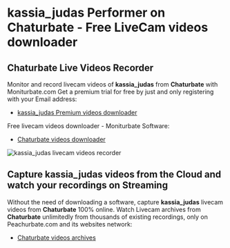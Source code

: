# kassia_judas Performer on Chaturbate - Free LiveCam videos downloader

## Chaturbate Live Videos Recorder

Monitor and record livecam videos of **kassia_judas** from **Chaturbate** with Moniturbate.com
Get a premium trial for free by just and only registering with your Email address:
* [kassia_judas Premium videos downloader](https://moniturbate.com/request-demo-licence-key.html)

Free livecam videos downloader - Moniturbate Software:
* [Chaturbate videos downloader](https://moniturbate.com/moniturbate-download-software.html)

![kassia_judas livecam videos recorder](https://peachurnet.com/templates/moniturbate-software.png)


## Capture kassia_judas videos from the Cloud and watch your recordings on Streaming

Without the need of downloading a software, capture **kassia_judas** livecam videos from **Chaturbate** 100% online.
Watch Livecam archives from **Chaturbate** unlimitedly from thousands of existing recordings, only on Peachurbate.com and its websites network:
* [Chaturbate videos archives](https://peachurnet.com/)
